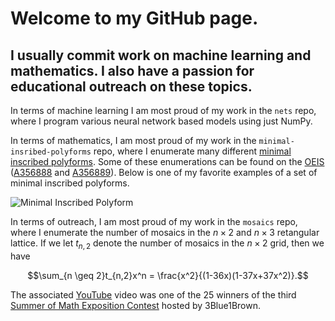 # Welcome to my GitHub page. 

## I usually commit work on machine learning and mathematics. I also have a passion for educational outreach on these topics. 

In terms of machine learning I am most proud of my work in the `nets` repo, where I program various neural network based models using just NumPy.   

In terms of mathematics, I am most proud of my work in the `minimal-insribed-polyforms` repo, where I enumerate many different [minimal inscribed polyforms](https://digitalcommons.lib.uconn.edu/cgi/viewcontent.cgi?article=1938&context=srhonors_theses). Some of these enumerations can be found on the [OEIS](https://oeis.org/) ([A356888](https://oeis.org/search?q=A356888&language=english&go=Search) and [A356889](https://oeis.org/search?q=A356889&language=english&go=Search)). Below is one of my favorite examples of a set of minimal inscribed polyforms.

![](./images/hex.gif "Minimal Inscribed Polyform")

In terms of outreach, I am most proud of my work in the `mosaics` repo, where I enumerate the number of mosaics in the $n \times 2$ and $n \times 3$ retangular lattice. If we let $t_{n,2}$ denote the number of mosaics in the $n\times 2$ grid, then we have

$$\sum_{n \geq 2}t_{n,2}x^n = \frac{x^2}{(1-36x)(1-37x+37x^2)}.$$

The associated [YouTube](https://www.youtube.com/watch?v=D3dp5RBmPcs&t=154s) video was one of the 25 winners of the third [Summer of Math Exposition Contest](https://some.3b1b.co/previous) hosted by 3Blue1Brown. 
